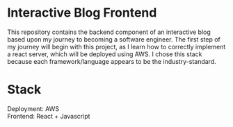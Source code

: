 # Interactive Blog Frontend

This repository contains the backend component of an interactive blog based upon my journey to becoming a software engineer. The first step of my journey will begin with this project, as I learn how to correctly implement a react server, which will be deployed using AWS. I chose this stack because each framework/language appears to be the industry-standard.

# Stack
Deployment: AWS <br />
Frontend: React + Javascript <br />
